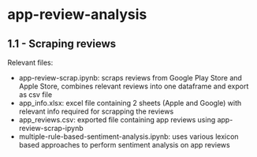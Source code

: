 # app-review-analysis

## 1.1 - Scraping reviews

Relevant files:
- app-review-scrap.ipynb: scraps reviews from Google Play Store and Apple Store, combines relevant reviews into one dataframe and export as csv file
- app_info.xlsx: excel file containing 2 sheets (Apple and Google) with relevant info required for scrapping the reviews
- app_reviews.csv: exported file containing app reviews using app-review-scrap-ipynb
- multiple-rule-based-sentiment-analysis.ipynb: uses various lexicon based approaches to perform sentiment analysis on app reviews

